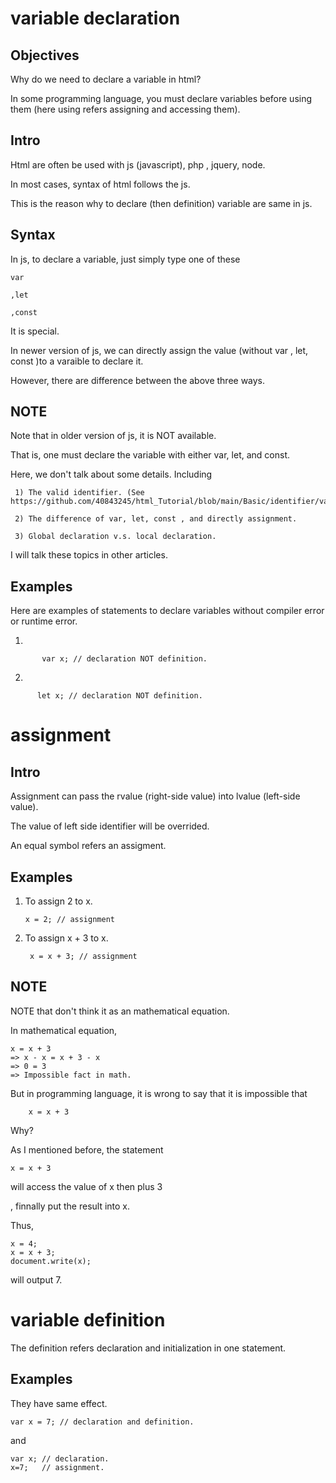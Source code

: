 # variable declaration
## Objectives
Why do we need to declare a variable in html?

In some programming language, you must declare variables before using them (here using refers assigning and accessing them).

## Intro
Html are often be used with js (javascript), php , jquery, node. 

In most cases, syntax of html follows the js.

This is the reason why to declare (then definition) variable are same in js.

## Syntax
In js, to declare a variable, just simply type one of these 

    var
   
    ,let
    
    ,const
    
It is special. 

In newer version of js, we can directly assign the value (without var , let, const )to a varaible to declare it. 

However, there are difference between the above three ways.
    
## NOTE 
Note that in older version of js, it is NOT available.

That is, one must declare the variable with either var, let, and const.


Here, we don't talk about some details. Including 
    
     1) The valid identifier. (See https://github.com/40843245/html_Tutorial/blob/main/Basic/identifier/valid%20identifier.md)
        
     2) The difference of var, let, const , and directly assignment.
     
     3) Global declaration v.s. local declaration.
  
     
I will talk these topics in other articles.

## Examples

Here are examples of statements to declare variables without compiler error or runtime error.

1)
  
           var x; // declaration NOT definition.

2)
      
          let x; // declaration NOT definition.
         
# assignment
## Intro
Assignment can pass the rvalue (right-side value) into lvalue (left-side value).

The value of left side identifier will be overrided.

An equal symbol refers an assigment.

## Examples

1) To assign 2 to x.

       x = 2; // assignment

2) To assign x + 3 to x.
    
        x = x + 3; // assignment
        
## NOTE
NOTE that don't think it as an mathematical equation.
 
In mathematical equation,

    x = x + 3 
    => x - x = x + 3 - x
    => 0 = 3 
    => Impossible fact in math.
    
 But in programming language, it is wrong to say that it is impossible that
 
        x = x + 3
        
 Why?
 
 As I mentioned before, the statement
 
    x = x + 3
    
will access the value of x then plus 3 

, finnally put the result into x.

Thus,

    x = 4;
    x = x + 3;
    document.write(x);
    
will output 7.
    
# variable definition        
 
The definition refers declaration and initialization in one statement.

## Examples

They have same effect.

    var x = 7; // declaration and definition.
    
and
    
    var x; // declaration.
    x=7;   // assignment.
    

